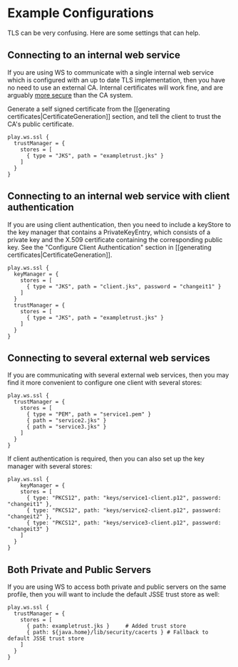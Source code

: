 <!--- Copyright (C) 2009-2016 Lightbend Inc. <https://www.lightbend.com> -->
# Example Configurations

TLS can be very confusing.  Here are some settings that can help.

## Connecting to an internal web service

If you are using WS to communicate with a single internal web service which is configured with an up to date TLS implementation, then you have no need to use an external CA.  Internal certificates will work fine, and are arguably [more secure](http://www.thoughtcrime.org/blog/authenticity-is-broken-in-ssl-but-your-app-ha/) than the CA system.

Generate a self signed certificate from the [[generating certificates|CertificateGeneration]] section, and tell the client to trust the CA's public certificate.

```
play.ws.ssl {
  trustManager = {
    stores = [
      { type = "JKS", path = "exampletrust.jks" }
    ]
  }
}
```

## Connecting to an internal web service with client authentication

If you are using client authentication, then you need to include a keyStore to the key manager that contains a PrivateKeyEntry, which consists of a private key and the X.509 certificate containing the corresponding public key.  See the "Configure Client Authentication" section in [[generating certificates|CertificateGeneration]].

```
play.ws.ssl {
  keyManager = {
    stores = [
      { type = "JKS", path = "client.jks", password = "changeit1" }
    ]
  }
  trustManager = {
    stores = [
      { type = "JKS", path = "exampletrust.jks" }
    ]
  }
}
```

## Connecting to several external web services

If you are communicating with several external web services, then you may find it more convenient to configure one client with several stores:

```
play.ws.ssl {
  trustManager = {
    stores = [
      { type = "PEM", path = "service1.pem" }
      { path = "service2.jks" }
      { path = "service3.jks" }
    ]
  }
}
```

If client authentication is required, then you can also set up the key manager with several stores:

```
play.ws.ssl {
    keyManager = {
    stores = [
      { type: "PKCS12", path: "keys/service1-client.p12", password: "changeit1" },
      { type: "PKCS12", path: "keys/service2-client.p12", password: "changeit2" },
      { type: "PKCS12", path: "keys/service3-client.p12", password: "changeit3" }
    ]
  }
}
```

## Both Private and Public Servers

If you are using WS to access both private and public servers on the same profile, then you will want to include the default JSSE trust store as well:

```
play.ws.ssl {
  trustManager = {
    stores = [
      { path: exampletrust.jks }     # Added trust store
      { path: ${java.home}/lib/security/cacerts } # Fallback to default JSSE trust store
    ]
  }
}
```


